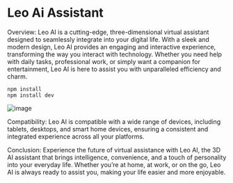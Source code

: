 # Leo Ai Assistant
Overview:
Leo AI is a cutting-edge, three-dimensional virtual assistant designed to seamlessly integrate into your digital life. With a sleek and modern design, Leo AI provides an engaging and interactive experience, transforming the way you interact with technology. Whether you need help with daily tasks, professional work, or simply want a companion for entertainment, Leo AI is here to assist you with unparalleled efficiency and charm.

```
npm install
npm install dev
```


![image]([https://user-images.githubusercontent.com/6551176/221732091-23ee52cb-4150-42fa-b998-43628d7a6b0d.png](https://drive.google.com/file/d/1yI2k61PcszS8KRoSPiEBbUqYd5NwRSVS/view?usp=sharing))

Compatibility:
Leo AI is compatible with a wide range of devices, including tablets, desktops, and smart home devices, ensuring a consistent and integrated experience across all your platforms.

Conclusion:
Experience the future of virtual assistance with Leo AI, the 3D AI assistant that brings intelligence, convenience, and a touch of personality into your everyday life. Whether you’re at home, at work, or on the go, Leo AI is always ready to assist you, making your life easier and more enjoyable.
